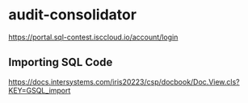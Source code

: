 # audit-consolidator

https://portal.sql-contest.isccloud.io/account/login


## Importing SQL Code

https://docs.intersystems.com/iris20223/csp/docbook/Doc.View.cls?KEY=GSQL_import
